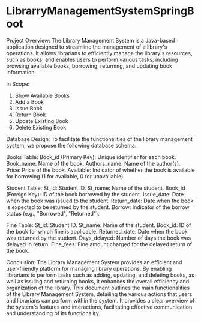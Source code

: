 # LibrarryManagementSystemSpringBoot
Project Overview:
  The Library Management System is a Java-based application designed to streamline the management of a library's operations. It allows librarians to efficiently manage the library's resources, such as books, and enables users to perform various tasks, including browsing available books, borrowing, returning, and updating book information.

In Scope:
1. Show Available Books
2. Add a Book
3. Issue Book
4. Return Book
5. Update Existing Book
6. Delete Existing Book

Database Design:
To facilitate the functionalities of the library management system, we propose the following database schema:

Books Table:
Book_id (Primary Key): Unique identifier for each book.
Book_name: Name of the book.
Authors_name: Name of the author(s).
Price: Price of the book.
Available: Indicator of whether the book is available for borrowing (1 for available, 0 for unavailable).

Student Table:
 St_id: Student ID.
St_name: Name of the student.
Book_id (Foreign Key): ID of the book borrowed by the student.
Issue_date: Date when the book was issued to the student.
Return_date: Date when the book is expected to be returned by the student.
Borrow: Indicator of the borrow status (e.g., "Borrowed", "Returned").

Fine Table:
St_id: Student ID.
St_name: Name of the student.
Book_id: ID of the book for which fine is applicable.
Returned_date: Date when the book was returned by the student.
Days_delayed: Number of days the book was delayed in return.
Fine_fees: Fine amount charged for the delayed return of the book.

Conclusion:
The Library Management System provides an efficient and user-friendly platform for managing library operations. By enabling librarians to perform tasks such as adding, updating, and deleting books, as well as issuing and returning books, it enhances the overall efficiency and organization of the library.
This document outlines the main functionalities of the Library Management System, detailing the various actions that users and librarians can perform within the system. It provides a clear overview of the system's features and interactions, facilitating effective communication and understanding of its functionality.

